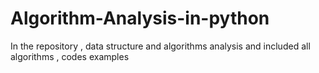 # Algorithm-Analysis-in-python
In the repository , data structure and algorithms analysis  and included all algorithms , codes examples 
